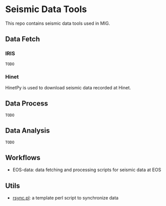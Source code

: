 # Seismic Data Tools

This repo contains seismic data tools used in MIG.


## Data Fetch

### IRIS

`TODO`


### Hinet

HinetPy is used to download seismic data recorded at Hinet.


## Data Process

`TODO`


## Data Analysis

`TODO`


## Workflows

- EOS-data: data fetching and processing scripts for seismic data at EOS


## Utils

- [rsync.pl](utils/rsync.pl): a template perl script to synchronize data


